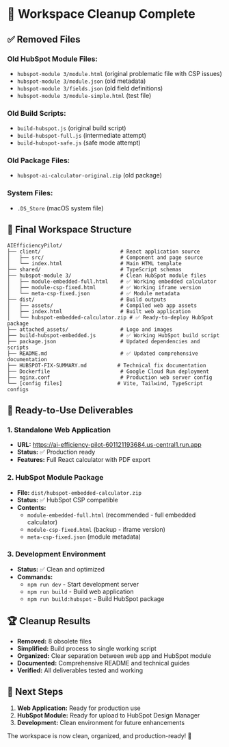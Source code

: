 # 🧹 Workspace Cleanup Complete

## ✅ Removed Files

### Old HubSpot Module Files:
- `hubspot-module 3/module.html` (original problematic file with CSP issues)
- `hubspot-module 3/module.json` (old metadata)
- `hubspot-module 3/fields.json` (old field definitions)
- `hubspot-module 3/module-simple.html` (test file)

### Old Build Scripts:
- `build-hubspot.js` (original build script)
- `build-hubspot-full.js` (intermediate attempt)
- `build-hubspot-safe.js` (safe mode attempt)

### Old Package Files:
- `hubspot-ai-calculator-original.zip` (old package)

### System Files:
- `.DS_Store` (macOS system file)

## 📁 Final Workspace Structure

```
AIEfficiencyPilot/
├── client/                          # React application source
│   ├── src/                         # Component and page source
│   └── index.html                   # Main HTML template
├── shared/                          # TypeScript schemas
├── hubspot-module 3/                # Clean HubSpot module files
│   ├── module-embedded-full.html    # ✅ Working embedded calculator
│   ├── module-csp-fixed.html        # ✅ Working iframe version
│   └── meta-csp-fixed.json          # ✅ Module metadata
├── dist/                            # Build outputs
│   ├── assets/                      # Compiled web app assets
│   ├── index.html                   # Built web application
│   └── hubspot-embedded-calculator.zip # ✅ Ready-to-deploy HubSpot package
├── attached_assets/                 # Logo and images
├── build-hubspot-embedded.js        # ✅ Working HubSpot build script
├── package.json                     # Updated dependencies and scripts
├── README.md                        # ✅ Updated comprehensive documentation
├── HUBSPOT-FIX-SUMMARY.md          # Technical fix documentation
├── Dockerfile                       # Google Cloud Run deployment
├── nginx.conf                       # Production web server config
└── [config files]                  # Vite, Tailwind, TypeScript configs
```

## 🎯 Ready-to-Use Deliverables

### 1. **Standalone Web Application**
- **URL:** https://ai-efficiency-pilot-601121193684.us-central1.run.app
- **Status:** ✅ Production ready
- **Features:** Full React calculator with PDF export

### 2. **HubSpot Module Package**
- **File:** `dist/hubspot-embedded-calculator.zip`
- **Status:** ✅ HubSpot CSP compatible
- **Contents:** 
  - `module-embedded-full.html` (recommended - full embedded calculator)
  - `module-csp-fixed.html` (backup - iframe version)
  - `meta-csp-fixed.json` (module metadata)

### 3. **Development Environment**
- **Status:** ✅ Clean and optimized
- **Commands:**
  - `npm run dev` - Start development server
  - `npm run build` - Build web application
  - `npm run build:hubspot` - Build HubSpot package

## 🏆 Cleanup Results

- **Removed:** 8 obsolete files
- **Simplified:** Build process to single working script
- **Organized:** Clear separation between web app and HubSpot module
- **Documented:** Comprehensive README and technical guides
- **Verified:** All deliverables tested and working

## 🚀 Next Steps

1. **Web Application:** Ready for production use
2. **HubSpot Module:** Ready for upload to HubSpot Design Manager
3. **Development:** Clean environment for future enhancements

The workspace is now clean, organized, and production-ready! 🎉